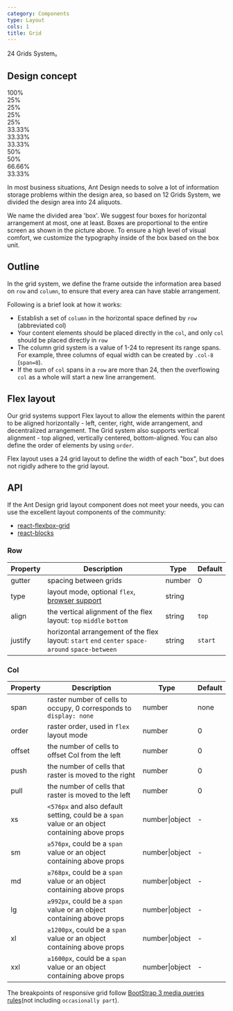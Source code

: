 ```yaml
---
category: Components
type: Layout
cols: 1
title: Grid
---
```


24 Grids System。

## Design concept

<div class="grid-demo">
<div class="ant-row demo-row">
  <div class="ant-col-24 demo-col demo-col-1">
    100%
  </div>
</div>
<div class="ant-row demo-row">
  <div class="ant-col-6 demo-col demo-col-2">
    25%
  </div>
  <div class="ant-col-6 demo-col demo-col-3">
    25%
  </div>
  <div class="ant-col-6 demo-col demo-col-2">
    25%
  </div>
  <div class="ant-col-6 demo-col demo-col-3">
    25%
  </div>
</div>
<div class="ant-row demo-row">
  <div class="ant-col-8 demo-col demo-col-4">
    33.33%
  </div>
  <div class="ant-col-8 demo-col demo-col-5">
    33.33%
  </div>
  <div class="ant-col-8 demo-col demo-col-4">
    33.33%
  </div>
</div>
<div class="ant-row demo-row">
  <div class="ant-col-12 demo-col demo-col-1">
    50%
  </div>
  <div class="ant-col-12 demo-col demo-col-3">
    50%
  </div>
</div>
<div class="ant-row demo-row">
  <div class="ant-col-16 demo-col demo-col-4">
    66.66%
  </div>
  <div class="ant-col-8 demo-col demo-col-5">
    33.33%
  </div>
</div>
</div>

In most business situations, Ant Design needs to solve a lot of information storage problems within the design area, so based on 12 Grids System, we divided the design area into 24 aliquots.

We name the divided area 'box'. We suggest four boxes for horizontal arrangement at most, one at least. Boxes are proportional to the entire screen as shown in the picture above. To ensure a high level of visual comfort, we customize the typography inside of the box based on the box unit.

## Outline

In the grid system, we define the frame outside the information area based on `row` and `column`, to ensure that every area can have stable arrangement.

Following is a brief look at how it works:

* Establish a set of `column` in the horizontal space defined by `row` (abbreviated col)
* Your content elements should be placed directly in the `col`, and only `col` should be placed directly in `row`
* The column grid system is a value of 1-24 to represent its range spans. For example, three columns of equal width can be created by `.col-8` (`span=8`).
* If the sum of `col` spans in a `row` are more than 24, then the overflowing `col` as a whole will start a new line arrangement.

## Flex layout

Our grid systems support Flex layout to allow the elements within the parent to be aligned horizontally - left, center, right, wide arrangement, and decentralized arrangement. The Grid system also supports vertical alignment - top aligned, vertically centered, bottom-aligned. You can also define the order of elements by using `order`.

Flex layout uses a 24 grid layout to define the width of each "box", but does not rigidly adhere to the grid layout.

## API

If the Ant Design grid layout component does not meet your needs, you can use the excellent layout components of the community:

- [react-flexbox-grid](http://roylee0704.github.io/react-flexbox-grid/)
- [react-blocks](https://github.com/whoisandy/react-blocks/)

### Row

| Property       | Description           | Type     | Default       |
|------------|-----------------|--------------------|-------------|
| gutter     | spacing between grids   | number | 0        |
| type     | layout mode, optional `flex`, [browser support](http://caniuse.com/#search=flex) | string |         |
| align     | the vertical alignment of the flex layout: `top` `middle` `bottom`  | string | `top`      |
| justify   | horizontal arrangement of the flex layout: `start` `end` `center` `space-around` `space-between`   | string | `start`        |

### Col

| Property       | Description           | Type     | Default       |
|------------|-----------------|--------------------|-------------|
| span     | raster number of cells to occupy, 0 corresponds to `display: none`  | number | none        |
| order     | raster order, used in `flex` layout mode   | number | 0        |
| offset     | the number of cells to offset Col from the left  | number | 0        |
| push     | the number of cells that raster is moved to the right | number | 0        |
| pull     | the number of cells that raster is moved to the left   | number | 0        |
| xs       | `<576px` and also default setting, could be a `span` value or an object containing above props | number\|object | - |
| sm       | `≥576px`, could be a `span` value or an object containing above props | number\|object | - |
| md       | `≥768px`, could be a `span` value or an object containing above props | number\|object | - |
| lg       | `≥992px`, could be a `span` value or an object containing above props | number\|object | - |
| xl       | `≥1200px`, could be a `span` value or an object containing above props | number\|object | - |
| xxl      | `≥1600px`, could be a `span` value or an object containing above props | number\|object | - |

The breakpoints of responsive grid follow [BootStrap 3 media queries rules](https://getbootstrap.com/docs/3.3/css/#responsive-utilities-classes)(not including `occasionally part`).
